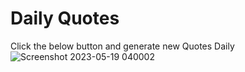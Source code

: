# Daily Quotes

Click the below button and generate new Quotes Daily
![Screenshot 2023-05-19 040002](https://github.com/Priyadarshani7/DailyQuotes/assets/112897767/81098c19-8857-4009-9d71-a9798f2c5657)
